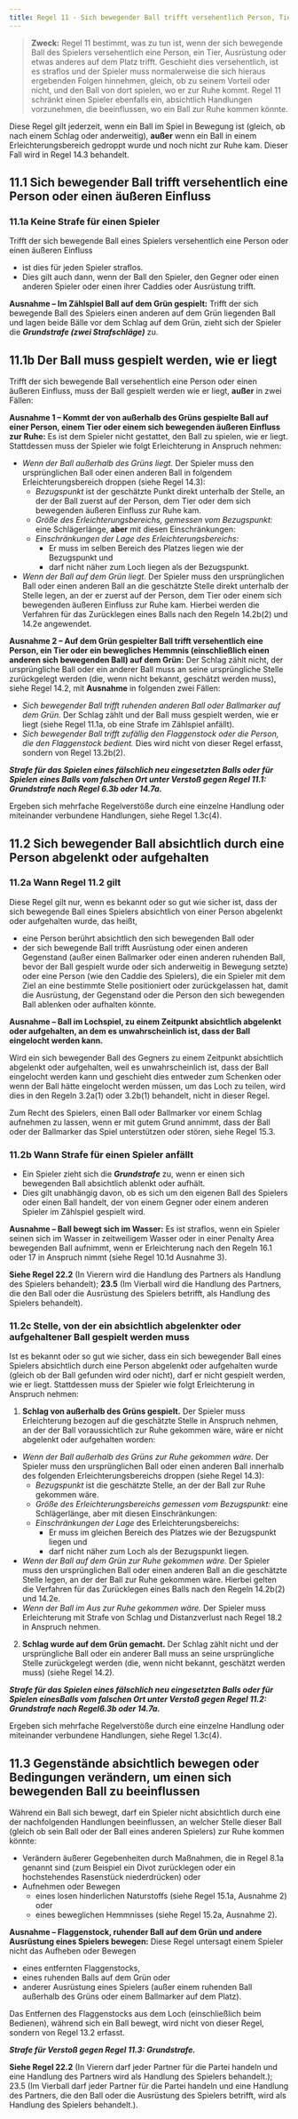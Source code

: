 ```yaml
---
title: Regel 11 - Sich bewegender Ball trifft versehentlich Person, Tier oder Gegenstand; absichtliche Handlungen, um einen sich bewegenden Ball zu beeinflussen
---
```


> **Zweck:**
> Regel 11 bestimmt, was zu tun ist, wenn der sich bewegende Ball des Spielers versehentlich eine Person, ein Tier, Ausrüstung oder etwas anderes auf dem Platz trifft. Geschieht dies versehentlich, ist es straflos und der Spieler muss normalerweise die sich hieraus ergebenden Folgen hinnehmen, gleich, ob zu seinem Vorteil oder nicht, und den Ball von dort spielen, wo er zur Ruhe kommt. Regel 11 schränkt einen Spieler ebenfalls ein, absichtlich Handlungen vorzunehmen, die beeinflussen, wo ein Ball zur Ruhe kommen könnte.

Diese Regel gilt jederzeit, wenn ein Ball im Spiel in Bewegung ist (gleich, ob nach einem Schlag oder anderweitig), **außer** wenn ein Ball in einem Erleichterungsbereich gedroppt wurde und noch nicht zur Ruhe kam. Dieser Fall wird in Regel 14.3 behandelt.

## 11.1 Sich bewegender Ball trifft versehentlich eine Person oder einen äußeren Einfluss

### 11.1a Keine Strafe für einen Spieler

Trifft der sich bewegende Ball eines Spielers versehentlich eine Person oder einen äußeren Einfluss

- ist dies für jeden Spieler straflos.
- Dies gilt auch dann, wenn der Ball den Spieler, den Gegner oder einen anderen Spieler oder einen ihrer Caddies oder Ausrüstung trifft.

**Ausnahme – Im Zählspiel Ball auf dem Grün gespielt:** Trifft der sich bewegende Ball des Spielers einen anderen auf dem Grün liegenden Ball und lagen beide Bälle vor dem Schlag auf dem Grün, zieht sich der Spieler die **_Grundstrafe (zwei Strafschläge)_** zu.

## 11.1b Der Ball muss gespielt werden, wie er liegt

Trifft der sich bewegende Ball versehentlich eine Person oder einen äußeren Einfluss, muss der Ball gespielt werden wie er liegt, **außer** in zwei Fällen:

**Ausnahme 1 – Kommt der von außerhalb des Grüns gespielte Ball auf einer Person, einem Tier oder einem sich bewegenden äußeren Einfluss zur Ruhe:** Es ist dem Spieler nicht gestattet, den Ball zu spielen, wie er liegt. Stattdessen muss der Spieler wie folgt Erleichterung in Anspruch nehmen:

- _Wenn der Ball außerhalb des Grüns liegt._ Der Spieler muss den ursprünglichen Ball oder einen anderen Ball in folgendem Erleichterungsbereich droppen (siehe Regel 14.3):
  - _Bezugspunkt_ ist der geschätzte Punkt direkt unterhalb der Stelle, an der der Ball zuerst auf der Person, dem Tier oder dem sich bewegenden äußeren Einfluss zur Ruhe kam.
  - _Größe des Erleichterungsbereichs, gemessen vom Bezugspunkt:_ eine Schlägerlänge, **aber** mit diesen Einschränkungen:
  - _Einschränkungen der Lage des Erleichterungsbereichs:_
    - Er muss im selben Bereich des Platzes liegen wie der Bezugspunkt und
    - darf nicht näher zum Loch liegen als der Bezugspunkt.
- _Wenn der Ball auf dem Grün liegt._ Der Spieler muss den ursprünglichen Ball oder einen anderen Ball an die geschätzte Stelle direkt unterhalb der Stelle legen, an der er zuerst auf der Person, dem Tier oder einem sich bewegenden äußeren Einfluss zur Ruhe kam. Hierbei werden die Verfahren für das Zurücklegen eines Balls nach den Regeln 14.2b(2) und 14.2e angewendet.

**Ausnahme 2 – Auf dem Grün gespielter Ball trifft versehentlich eine Person, ein Tier oder ein bewegliches Hemmnis (einschließlich einen anderen sich bewegenden Ball) auf dem Grün:** Der Schlag zählt nicht, der ursprüngliche Ball oder ein anderer Ball muss an seine ursprüngliche Stelle zurückgelegt werden (die, wenn nicht bekannt, geschätzt werden muss), siehe Regel 14.2, mit **Ausnahme** in folgenden zwei Fällen:

- _Sich bewegender Ball trifft ruhenden anderen Ball oder Ballmarker auf dem Grün._ Der Schlag zählt und der Ball muss gespielt werden, wie er liegt (siehe Regel 11.1a, ob eine Strafe im Zählspiel anfällt).
- _Sich bewegender Ball trifft zufällig den Flaggenstock oder die Person, die den Flaggenstock bedient._ Dies wird nicht von dieser Regel erfasst, sondern von Regel 13.2b(2).

**_Strafe für das Spielen eines fälschlich neu eingesetzten Balls oder für Spielen eines Balls vom falschen Ort unter Verstoß gegen Regel 11.1: Grundstrafe nach Regel 6.3b oder 14.7a._**

Ergeben sich mehrfache Regelverstöße durch eine einzelne Handlung oder miteinander verbundene Handlungen, siehe Regel 1.3c(4).

## 11.2 Sich bewegender Ball absichtlich durch eine Person abgelenkt oder aufgehalten

### 11.2a Wann Regel 11.2 gilt

Diese Regel gilt nur, wenn es bekannt oder so gut wie sicher ist, dass der sich bewegende Ball eines Spielers absichtlich von einer Person abgelenkt oder aufgehalten wurde, das heißt,

- eine Person berührt absichtlich den sich bewegenden Ball oder
- der sich bewegende Ball trifft Ausrüstung oder einen anderen Gegenstand (außer einen Ballmarker oder einen anderen ruhenden Ball, bevor der Ball gespielt wurde oder sich anderweitig in Bewegung setzte) oder eine Person (wie den Caddie des Spielers), die ein Spieler mit dem Ziel an eine bestimmte Stelle positioniert oder zurückgelassen hat, damit die Ausrüstung, der Gegenstand oder die Person den sich bewegenden Ball ablenken oder aufhalten könnte.

**Ausnahme – Ball im Lochspiel, zu einem Zeitpunkt absichtlich abgelenkt oder aufgehalten, an dem es unwahrscheinlich ist, dass der Ball eingelocht werden kann.**

Wird ein sich bewegender Ball des Gegners zu einem Zeitpunkt absichtlich abgelenkt oder aufgehalten, weil es unwahrscheinlich ist, dass der Ball eingelocht werden kann und geschieht dies entweder zum Schenken oder wenn der Ball hätte eingelocht werden müssen, um das Loch zu teilen, wird dies in den Regeln 3.2a(1) oder 3.2b(1) behandelt, nicht in dieser Regel.

Zum Recht des Spielers, einen Ball oder Ballmarker vor einem Schlag aufnehmen zu lassen, wenn er mit gutem Grund annimmt, dass der Ball oder der Ballmarker das Spiel unterstützen oder stören, siehe Regel 15.3.

### 11.2b Wann Strafe für einen Spieler anfällt

- Ein Spieler zieht sich die **_Grundstrafe_** zu, wenn er einen sich bewegenden Ball absichtlich ablenkt oder aufhält.
- Dies gilt unabhängig davon, ob es sich um den eigenen Ball des Spielers oder einen Ball handelt, der von einem Gegner oder einem anderen Spieler im Zählspiel gespielt wird.

**Ausnahme – Ball bewegt sich im Wasser:** Es ist straflos, wenn ein Spieler seinen sich im Wasser in zeitweiligem Wasser oder in einer Penalty Area bewegenden Ball aufnimmt, wenn er Erleichterung nach den Regeln 16.1 oder 17 in Anspruch nimmt (siehe Regel 10.1d Ausnahme 3).

**Siehe Regel 22.2** (In Vierern wird die Handlung des Partners als Handlung des Spielers behandelt); **23.5** (Im Vierball wird die Handlung des Partners, die den Ball oder die Ausrüstung des Spielers betrifft, als Handlung des Spielers behandelt).

### 11.2c Stelle, von der ein absichtlich abgelenkter oder aufgehaltener Ball gespielt werden muss

Ist es bekannt oder so gut wie sicher, dass ein sich bewegender Ball eines Spielers absichtlich durch eine Person abgelenkt oder aufgehalten wurde (gleich ob der Ball gefunden wird oder nicht), darf er nicht gespielt werden, wie er liegt. Stattdessen muss der Spieler wie folgt Erleichterung in Anspruch nehmen:

1. **Schlag von außerhalb des Grüns gespielt.** Der Spieler muss Erleichterung bezogen auf die geschätzte Stelle in Anspruch nehmen, an der der Ball voraussichtlich zur Ruhe gekommen wäre, wäre er nicht abgelenkt oder aufgehalten worden:

- _Wenn der Ball außerhalb des Grüns zur Ruhe gekommen wäre._ Der Spieler muss den ursprünglichen Ball oder einen anderen Ball innerhalb des folgenden Erleichterungsbereichs droppen (siehe Regel 14.3):
  - _Bezugspunkt_ ist die geschätzte Stelle, an der der Ball zur Ruhe gekommen wäre.
  - _Größe des Erleichterungsbereichs gemessen vom Bezugspunkt:_ eine Schlägerlänge, aber mit diesen Einschränkungen:
  - _Einschränkungen der Lage_ des Erleichterungsbereichs:
    - Er muss im gleichen Bereich des Platzes wie der Bezugspunkt liegen und
    - darf nicht näher zum Loch als der Bezugspunkt liegen.
- _Wenn der Ball auf dem Grün zur Ruhe gekommen wäre._ Der Spieler muss den ursprünglichen Ball oder einen anderen Ball an die geschätzte Stelle legen, an der der Ball zur Ruhe gekommen wäre. Hierbei gelten die Verfahren für das Zurücklegen eines Balls nach den Regeln 14.2b(2) und 14.2e.
- _Wenn der Ball im Aus zur Ruhe gekommen wäre._ Der Spieler muss Erleichterung mit Strafe von Schlag und Distanzverlust nach Regel 18.2 in Anspruch nehmen.

2. **Schlag wurde auf dem Grün gemacht.** Der Schlag zählt nicht und der ursprüngliche Ball oder ein anderer Ball muss an seine ursprüngliche Stelle zurückgelegt werden (die, wenn nicht bekannt, geschätzt werden muss) (siehe Regel 14.2).

**_Strafe für das Spielen eines fälschlich neu eingesetzten Balls oder für Spielen einesBalls vom falschen Ort unter Verstoß gegen Regel 11.2: Grundstrafe nach Regel6.3b oder 14.7a._**

Ergeben sich mehrfache Regelverstöße durch eine einzelne Handlung oder miteinander verbundene Handlungen, siehe Regel 1.3c(4).

## 11.3 Gegenstände absichtlich bewegen oder Bedingungen verändern, um einen sich bewegenden Ball zu beeinflussen

Während ein Ball sich bewegt, darf ein Spieler nicht absichtlich durch eine der nachfolgenden Handlungen beeinflussen, an welcher Stelle dieser Ball (gleich ob sein Ball oder der Ball eines anderen Spielers) zur Ruhe kommen könnte:

- Verändern äußerer Gegebenheiten durch Maßnahmen, die in Regel 8.1a genannt sind (zum Beispiel ein Divot zurücklegen oder ein hochstehendes Rasenstück niederdrücken) oder
- Aufnehmen oder Bewegen
  - eines losen hinderlichen Naturstoffs (siehe Regel 15.1a, Ausnahme 2) oder
  - eines beweglichen Hemmnisses (siehe Regel 15.2a, Ausnahme 2).

**Ausnahme – Flaggenstock, ruhender Ball auf dem Grün und andere Ausrüstung eines Spielers bewegen:** Diese Regel untersagt einem Spieler nicht das Aufheben oder Bewegen

- eines entfernten Flaggenstocks,
- eines ruhenden Balls auf dem Grün oder
- anderer Ausrüstung eines Spielers (außer einem ruhenden Ball außerhalb des Grüns oder einem Ballmarker auf dem Platz).

Das Entfernen des Flaggenstocks aus dem Loch (einschließlich beim Bedienen), während sich ein Ball bewegt, wird nicht von dieser Regel, sondern von Regel 13.2 erfasst.

**_Strafe für Verstoß gegen Regel 11.3: Grundstrafe._**

**Siehe Regel 22.2** (In Vierern darf jeder Partner für die Partei handeln und eine Handlung des Partners wird als Handlung des Spielers behandelt.); 23.5 (Im Vierball darf jeder Partner für die Partei handeln und eine Handlung des Partners, die den Ball oder die Ausrüstung des Spielers betrifft, wird als Handlung des Spielers behandelt.).
